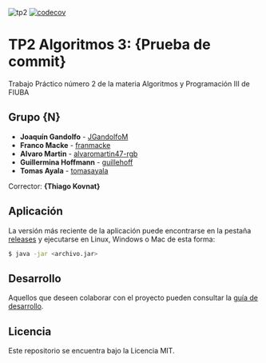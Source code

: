 ![tp2](https://github.com/alvaromartin47-rgb/algo3_tp2_1C2022/actions/workflows/build.yml/badge.svg) [![codecov](https://codecov.io/gh/alvaromartin47-rgb/algo3_tp2_1C2022/branch/master/graph/badge.svg)](https://codecov.io/gh/fiuba/algo3_proyecto_base_tp2)

# TP2 Algoritmos 3: {Prueba de commit}

Trabajo Práctico número 2 de la materia Algoritmos y Programación III de FIUBA

## Grupo {N}

* **Joaquín Gandolfo** - [JGandolfoM](https://github.com/JGandolfoM)
* **Franco Macke** - [franmacke](https://github.com/franmacke)
* **Alvaro Martin** - [alvaromartin47-rgb](https://github.com/alvaromartin47-rgb)
* **Guillermina Hoffmann** - [guillehoff](https://github.com/guillehoff)
* **Tomas Ayala** - [tomasayala](https://github.com/tomasayala)

Corrector: **{Thiago Kovnat}**

## Aplicación

La versión más reciente de la aplicación puede encontrarse en la pestaña [releases](https://github.com/alvaromartin47-rgb/algo3_tp2_1C2022/releases/latest) y ejecutarse en Linux, Windows o Mac de esta forma:

```bash
$ java -jar <archivo.jar>
```

## Desarrollo

Aquellos que deseen colaborar con el proyecto pueden consultar la [guía de desarrollo](./docs/Desarrollo.md).

## Licencia

Este repositorio se encuentra bajo la Licencia MIT.
